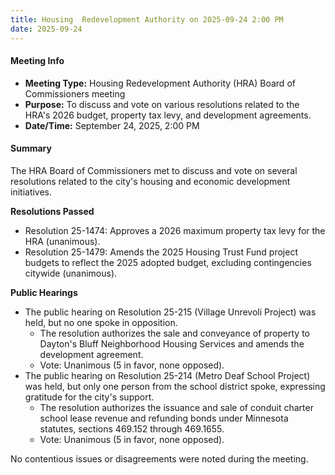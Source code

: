 ```yaml
---
title: Housing  Redevelopment Authority on 2025-09-24 2:00 PM
date: 2025-09-24
---
```

#### Meeting Info
* **Meeting Type:** Housing Redevelopment Authority (HRA) Board of Commissioners meeting
* **Purpose:** To discuss and vote on various resolutions related to the HRA's 2026 budget, property tax levy, and development agreements.
* **Date/Time:** September 24, 2025, 2:00 PM

#### Summary

The HRA Board of Commissioners met to discuss and vote on several resolutions related to the city's housing and economic development initiatives.

**Resolutions Passed**

* Resolution 25-1474: Approves a 2026 maximum property tax levy for the HRA (unanimous).
* Resolution 25-1479: Amends the 2025 Housing Trust Fund project budgets to reflect the 2025 adopted budget, excluding contingencies citywide (unanimous).

**Public Hearings**

* The public hearing on Resolution 25-215 (Village Unrevoli Project) was held, but no one spoke in opposition.
	+ The resolution authorizes the sale and conveyance of property to Dayton's Bluff Neighborhood Housing Services and amends the development agreement.
	+ Vote: Unanimous (5 in favor, none opposed).
* The public hearing on Resolution 25-214 (Metro Deaf School Project) was held, but only one person from the school district spoke, expressing gratitude for the city's support.
	+ The resolution authorizes the issuance and sale of conduit charter school lease revenue and refunding bonds under Minnesota statutes, sections 469.152 through 469.1655.
	+ Vote: Unanimous (5 in favor, none opposed).

No contentious issues or disagreements were noted during the meeting.

